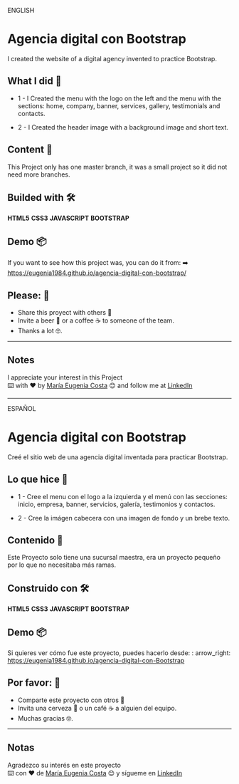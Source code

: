 ENGLISH

# Agencia digital con Bootstrap

I created the website of a digital agency invented to practice Bootstrap.

## What I did 🚀

- 1 - I Created the menu with the logo on the left and the menu with the sections: home, company, banner, services, gallery, testimonials and contacts.

- 2 - I Created the header image with a background image and short text.

## Content 🚀

This Project only has one master branch, it was a small project so it did not need more branches.

## Builded with 🛠️

**HTML5** **CSS3** **JAVASCRIPT** **BOOTSTRAP**

## Demo 📦

If you want to see how this project was, you can do it from:
:arrow_right: https://eugenia1984.github.io/agencia-digital-con-bootstrap/

## Please: 🎁

- Share this proyect with others 📢
- Invite a beer 🍺 or a coffee ☕ to someone of the team.
- Thanks a lot 🤓.

---

## Notes

I appreciate your interest in this Project <br/>
⌨️ with ❤️ by [María Eugenia Costa](https://github.com/eugenia1984) 😊 and follow me at [LinkedIn](http://www.linkedin.com/in/maríaeugeniacosta)

---

ESPAÑOL

# Agencia digital con Bootstrap

Creé el sitio web de una agencia digital inventada para practicar Bootstrap.

## Lo que hice 🚀

- 1 - Cree el menu con el logo a la izquierda y el menú con las secciones: inicio, empresa, banner, servicios, galería, testimonios y contactos.

- 2 - Cree la imágen cabecera con una imagen de fondo y un brebe texto.

## Contenido 🚀

Este Proyecto solo tiene una sucursal maestra, era un proyecto pequeño por lo que no necesitaba más ramas.

## Construido con 🛠️

**HTML5** **CSS3** **JAVASCRIPT** **BOOTSTRAP**

## Demo 📦

Si quieres ver cómo fue este proyecto, puedes hacerlo desde:
: arrow_right: https://eugenia1984.github.io/agencia-digital-con-Bootstrap

## Por favor: 🎁

- Comparte este proyecto con otros 📢
- Invita una cerveza 🍺 o un café ☕ a alguien del equipo.
- Muchas gracias 🤓.

---

## Notas

Agradezco su interés en este proyecto <br/>
⌨️ con ❤️ de [María Eugenia Costa](https://github.com/eugenia1984) 😊 y sígueme en [LinkedIn](http://www.linkedin.com/in/maríaeugeniacosta)
